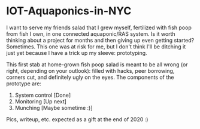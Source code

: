 # IOT-Aquaponics-in-NYC
I want to serve my friends salad that I grew myself, fertilized with fish poop from fish I own, in one connected aquaponic/RAS system. Is it worth thinking about a project for months and then giving up even getting started? Sometimes. This one was at risk for me, but I don't think I'll be ditching it just yet because I have a trick up my sleeve: prototyping.   

This first stab at home-grown fish poop salad is meant to be all wrong (or right, depending on your outlook): filled with hacks, peer borrowing, corners cut, and definitely ugly on the eyes. The components of the prototype are:

1. System control [Done]
2. Monitoring [Up next]
3. Munching [Maybe sometime :)]

Pics, writeup, etc. expected as a gift at the end of 2020 :) 
